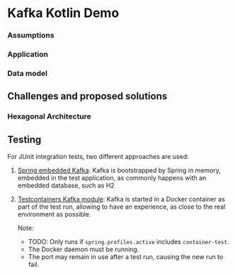# Kafka Kotlin Demo 

### Assumptions
### Application
### Data model
## Challenges and proposed solutions
### Hexagonal Architecture
## Testing
For JUnit integration tests, two different approaches are used:
1. [Spring embedded Kafka](https://spring.io/projects/spring-kafka):
   Kafka is bootstrapped by Spring in memory, embedded in the test application,
   as commonly happens with an embedded database, such as H2
1. [Testcontainers Kafka module](https://www.testcontainers.org/modules/kafka/):
   Kafka is started in a Docker container as part of the test run,
   allowing to have an experience, as close to the real environment as possible.
   
   Note:
     - TODO: Only runs if `spring.profiles.active` includes `container-test`.
     - The Docker daemon must be running.
     - The port may remain in use after a test run, causing the new run to fail.
